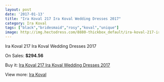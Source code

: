 ```yaml
---
layout: post
date: '2017-01-13'
title: "Ira Koval 217 Ira Koval Wedding Dresses 2017"
category: Ira Koval
tags: ["black","bridesmaid","rosy","koval","unique"]
image: http://img.hectodress.com/8880-thickbox_default/ira-koval-217-ira-koval-wedding-dresses-2013.jpg
---
```

Ira Koval 217 Ira Koval Wedding Dresses 2017

On Sales: **$294.56**
<a href="https://www.hectodress.com/ira-koval/4445-ira-koval-217-ira-koval-wedding-dresses-2013.html"><amp-img layout="responsive" width="600" height="600" src="//img.hectodress.com/8880-thickbox_default/ira-koval-217-ira-koval-wedding-dresses-2013.jpg" alt="Ira Koval 217 Ira Koval Wedding Dresses 2017 0" /></a>
<a href="https://www.hectodress.com/ira-koval/4445-ira-koval-217-ira-koval-wedding-dresses-2013.html"><amp-img layout="responsive" width="600" height="600" src="//img.hectodress.com/8881-thickbox_default/ira-koval-217-ira-koval-wedding-dresses-2013.jpg" alt="Ira Koval 217 Ira Koval Wedding Dresses 2017 1" /></a>

Buy it: [Ira Koval 217 Ira Koval Wedding Dresses 2017](https://www.hectodress.com/ira-koval/4445-ira-koval-217-ira-koval-wedding-dresses-2013.html "Ira Koval 217 Ira Koval Wedding Dresses 2017")

View more: [Ira Koval](https://www.hectodress.com/77-ira-koval "Ira Koval")